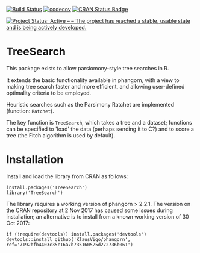 [![Build Status](https://travis-ci.org/ms609/TreeSearch.svg?branch=master)](https://travis-ci.org/ms609/TreeSearch)
[![codecov](https://codecov.io/gh/ms609/TreeSearch/branch/master/graph/badge.svg)](https://codecov.io/gh/ms609/TreeSearch)
[![CRAN Status Badge](http://www.r-pkg.org/badges/version/TreeSearch)](https://cran.r-project.org/package=TreeSearch)
<!--[![CRAN Downloads](http://cranlogs.r-pkg.org/badges/TreeSearch)](https://cran.r-project.org/package=TreeSearch)-->
<!--[![Research software impact](http://depsy.org/api/package/cran/TreeSearch/badge.svg)](http://depsy.org/package/r/TreeSearch)-->
[![Project Status: Active – – The project has reached a stable, usable state and is being actively developed.](http://www.repostatus.org/badges/latest/active.svg)](http://www.repostatus.org/#active)

# TreeSearch
This package exists to allow parsiomony-style tree searches in R.

It extends the basic functionality available in phangorn, with a view to making tree search faster and more efficient, 
and allowing user-defined optimality criteria to be employed.

Heuristic searches such as the Parsimony Ratchet are implemented (function: `Ratchet`).

The key function is `TreeSearch`, which takes a tree and a dataset; functions can be specified to 'load' the 
data (perhaps sending it to C?) and to score a tree (the Fitch algorithm is used by default).

# Installation

Install and load the library from CRAN as follows:
```
install.packages('TreeSearch')
library('TreeSearch')
```

The library requires a working version of phangorn > 2.2.1.  The version on the CRAN repository at 2 Nov 2017 
has caused some issues during installation; an alternative is to install from a known working version of 30 Oct 2017:

```
if (!require(devtools)) install.packages('devtools')
devtools::install_github('KlausVigo/phangorn', ref='7192bfb4403c35c16a7b735160525d272736b061') 
```
